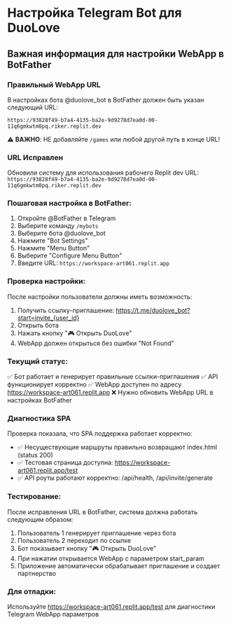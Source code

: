 # Настройка Telegram Bot для DuoLove

## Важная информация для настройки WebApp в BotFather

### Правильный WebApp URL
В настройках бота @duolove_bot в BotFather должен быть указан следующий URL:

```
https://93828f49-b7a4-4135-ba2e-9d9278d7ea0d-00-11q6gmkwtm0pq.riker.replit.dev
```

⚠️ **ВАЖНО**: НЕ добавляйте `/games` или любой другой путь в конце URL!

### URL Исправлен
Обновили систему для использования рабочего Replit dev URL: `https://93828f49-b7a4-4135-ba2e-9d9278d7ea0d-00-11q6gmkwtm0pq.riker.replit.dev`

### Пошаговая настройка в BotFather:

1. Откройте @BotFather в Telegram
2. Выберите команду `/mybots`
3. Выберите бота @duolove_bot
4. Нажмите "Bot Settings"
5. Нажмите "Menu Button"
6. Выберите "Configure Menu Button"
7. Введите URL: `https://workspace-art061.replit.app`

### Проверка настройки:
После настройки пользователи должны иметь возможность:
1. Получить ссылку-приглашение: https://t.me/duolove_bot?start=invite_{user_id}
2. Открыть бота
3. Нажать кнопку "🎮 Открыть DuoLove" 
4. WebApp должен открыться без ошибки "Not Found"

### Текущий статус:
✅ Бот работает и генерирует правильные ссылки-приглашения
✅ API функционирует корректно
✅ WebApp доступен по адресу https://workspace-art061.replit.app
❌ Нужно обновить WebApp URL в настройках BotFather

### Диагностика SPA
Проверка показала, что SPA поддержка работает корректно:
- ✅ Несуществующие маршруты правильно возвращают index.html (status 200)
- ✅ Тестовая страница доступна: https://workspace-art061.replit.app/test
- ✅ API роуты работают корректно: /api/health, /api/invite/generate

### Тестирование:
После исправления URL в BotFather, система должна работать следующим образом:
1. Пользователь 1 генерирует приглашение через бота
2. Пользователь 2 переходит по ссылке
3. Бот показывает кнопку "🎮 Открыть DuoLove"
4. При нажатии открывается WebApp с параметром start_param
5. Приложение автоматически обрабатывает приглашение и создает партнерство

### Для отладки:
Используйте https://workspace-art061.replit.app/test для диагностики Telegram WebApp параметров